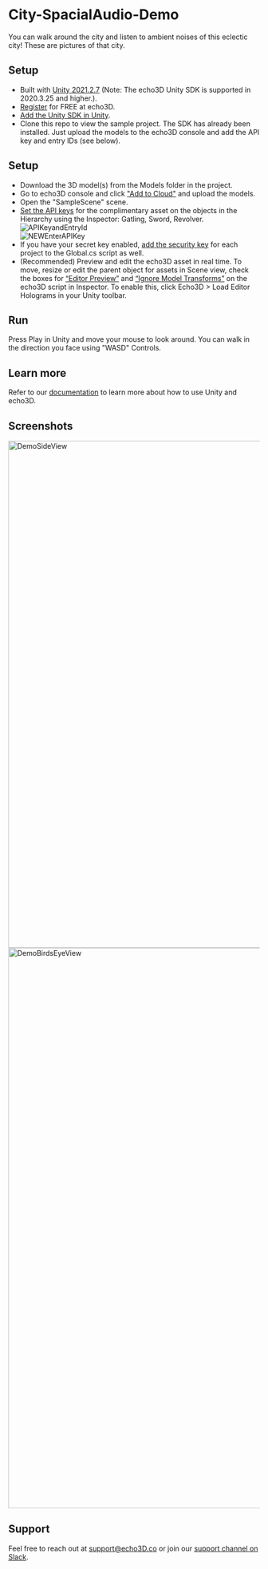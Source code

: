 # City-SpacialAudio-Demo

You can walk around the city and listen to ambient noises of this eclectic city! These are pictures of that city.

## Setup
* Built with [Unity 2021.2.7](https://unity3d.com/get-unity/download/archive) (Note: The echo3D Unity SDK is supported in 2020.3.25 and higher.).
* [Register](https://www.echo3d.com/signup?utm_term={keyword}&utm_campaign=weapons_tutorial&utm_source=medium&utm_medium=blog) for FREE at echo3D.
* [Add the Unity SDK in Unity](https://docs.echo3d.com/unity/installation).
* Clone this repo to view the sample project. The SDK has already been installed. Just upload the models to the echo3D console and add the API key and entry IDs (see below).

## Setup
* Download the 3D model(s) from the Models folder in the project.
* Go to echo3D console and click ["Add to Cloud"](https://docs.echo3d.co/quickstart/add-a-3d-model) and upload the models.
* Open the "SampleScene" scene.
* [Set the API keys](https://docs.echo3d.co/quickstart/access-the-console) for the complimentary asset on the objects in the Hierarchy using the Inspector: Gatling, Sword, Revolver.
<br>![APIKeyandEntryId](https://user-images.githubusercontent.com/99516371/233753895-f131b565-3a5a-4e18-862f-a6017b29f315.png)<br>
![NEWEnterAPIKey](https://user-images.githubusercontent.com/99516371/233753903-247c4b30-7b19-4810-9d39-ecfbfe161791.gif)
* If you have your secret key enabled, [add the security key](https://docs.echo3d.co/web-console/deliver-pages/security-page) for each project to the Global.cs script as well.
* (Recommended) Preview and edit the echo3D asset in real time.
To move, resize or edit the parent object for assets in Scene view, check the boxes for [“Editor Preview”](https://docs.echo3d.com/unity/hologram-script-settings#experimental-editor-preview) and [“Ignore Model Transforms”](https://docs.echo3d.com/unity/hologram-script-settings#ignore-model-transforms) on the echo3D script in Inspector. 
To enable this, click Echo3D > Load Editor Holograms in your Unity toolbar. 

## Run
Press Play in Unity and move your mouse to look around. You can walk in the direction you face using "WASD" Controls.

## Learn more
Refer to our [documentation](https://docs.echo3D.co/unity/) to learn more about how to use Unity and echo3D.

## Screenshots
<img width="1016" alt="DemoSideView" src="https://github.com/MaxGreenspan/City-SpacialAudio-Demo/assets/68398901/1b67a3f7-1b20-4bd5-b996-472da929a5ab">
<img width="1123" alt="DemoBirdsEyeView" src="https://github.com/MaxGreenspan/City-SpacialAudio-Demo/assets/68398901/5be6f635-24fa-40bd-ae00-4f85ffee2be0">



## Support
Feel free to reach out at [support@echo3D.co](mailto:support@echo3D.co) or join our [support channel on Slack](https://go.echo3D.co/join). 
